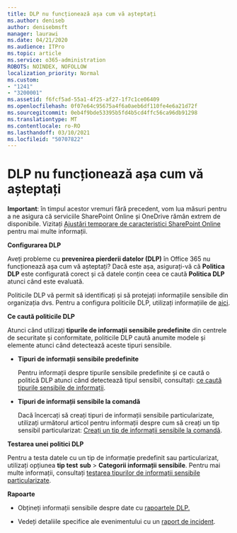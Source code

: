 ```yaml
---
title: DLP nu funcționează așa cum vă așteptați
ms.author: deniseb
author: denisebmsft
manager: laurawi
ms.date: 04/21/2020
ms.audience: ITPro
ms.topic: article
ms.service: o365-administration
ROBOTS: NOINDEX, NOFOLLOW
localization_priority: Normal
ms.custom:
- "1241"
- "3200001"
ms.assetid: f6fcf5ad-55a1-4f25-af27-1f7c1ce06409
ms.openlocfilehash: 0f07e64c95675a4f6a0aeb6df110fe4e6a21d72f
ms.sourcegitcommit: 0eb4f9bde53395b5fd4b5cd4ffc56ca96db91298
ms.translationtype: MT
ms.contentlocale: ro-RO
ms.lasthandoff: 03/10/2021
ms.locfileid: "50707822"
---
```

# <a name="dlp-not-working-as-expected"></a>DLP nu funcționează așa cum vă așteptați

**Important**: în timpul acestor vremuri fără precedent, vom lua măsuri pentru a ne asigura că serviciile SharePoint Online și OneDrive rămân extrem de disponibile. Vizitați [Ajustări temporare de caracteristici SharePoint Online](https://aka.ms/ODSPAdjustments) pentru mai multe informații.

 **Configurarea DLP**

Aveți probleme cu **prevenirea pierderii datelor (DLP)** în Office 365 nu funcționează așa cum vă așteptați? Dacă este așa, asigurați-vă că **Politica DLP** este configurată corect și că datele conțin ceea ce caută **Politica DLP** atunci când este evaluată.
  
Politicile DLP vă permit să identificați și să protejați informațiile sensibile din organizația dvs. Pentru a configura politicile DLP, utilizați informațiile de [aici](https://docs.microsoft.com/microsoft-365/compliance/create-a-dlp-policy-from-a-template).
  
 **Ce caută politicile DLP**
  
Atunci când utilizați **tipurile de informații sensibile predefinite** din centrele de securitate și conformitate, politicile DLP caută anumite modele și elemente atunci când detectează aceste tipuri sensibile.
  
- **Tipuri de informații sensibile predefinite**

    Pentru informații despre tipurile sensibile predefinite și ce caută o politică DLP atunci când detectează tipul sensibil, consultați: [ce caută tipurile sensibile de informații](https://docs.microsoft.com/microsoft-365/compliance/sensitive-information-type-entity-definitions).

- **Tipuri de informații sensibile la comandă**

    Dacă încercați să creați tipuri de informații sensibile particularizate, utilizați următorul articol pentru informații despre cum să creați un tip sensibil particularizat: [Creați un tip de informații sensibile la comandă](https://docs.microsoft.com/microsoft-365/compliance/create-a-custom-sensitive-information-type).

**Testarea unei politici DLP**

Pentru a testa datele cu un tip de informație predefinit sau particularizat, utilizați opțiunea **tip test** **sub**  >  **Categorii informații sensibile**. Pentru mai multe informații, consultați [testarea tipurilor de informații sensibile particularizate](https://docs.microsoft.com/microsoft-365/compliance/create-a-custom-sensitive-information-type#create-custom-sensitive-information-types-in-the-security--compliance-center).

 **Rapoarte**
  
- Obțineți informații sensibile despre date cu [rapoartele DLP.](https://docs.microsoft.com/microsoft-365/compliance/data-loss-prevention-policies#dlp-reports)

- Vedeți detaliile specifice ale evenimentului cu un [raport de incident](https://docs.microsoft.com/microsoft-365/compliance/data-loss-prevention-policies#incident-reports).

